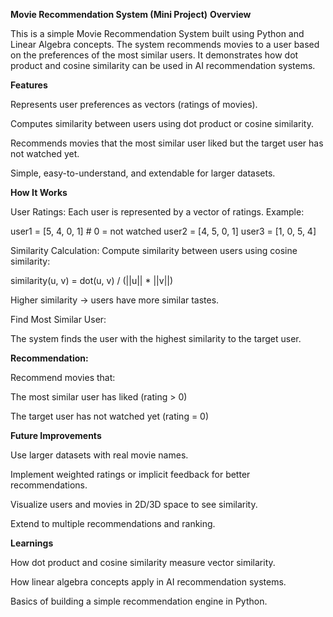 **Movie Recommendation System (Mini Project)**
**Overview**

This is a simple Movie Recommendation System built using Python and Linear Algebra concepts. The system recommends movies to a user based on the preferences of the most similar users. It demonstrates how dot product and cosine similarity can be used in AI recommendation systems.

**Features**

Represents user preferences as vectors (ratings of movies).

Computes similarity between users using dot product or cosine similarity.

Recommends movies that the most similar user liked but the target user has not watched yet.

Simple, easy-to-understand, and extendable for larger datasets.

**How It Works**

User Ratings:
Each user is represented by a vector of ratings.
Example:

user1 = [5, 4, 0, 1]  # 0 = not watched
user2 = [4, 5, 0, 1]
user3 = [1, 0, 5, 4]


Similarity Calculation:
Compute similarity between users using cosine similarity:

similarity(u, v) = dot(u, v) / (||u|| * ||v||)


Higher similarity → users have more similar tastes.

Find Most Similar User:

The system finds the user with the highest similarity to the target user.

**Recommendation:**

Recommend movies that:

The most similar user has liked (rating > 0)

The target user has not watched yet (rating = 0)

**Future Improvements**

Use larger datasets with real movie names.

Implement weighted ratings or implicit feedback for better recommendations.

Visualize users and movies in 2D/3D space to see similarity.

Extend to multiple recommendations and ranking.

**Learnings**

How dot product and cosine similarity measure vector similarity.

How linear algebra concepts apply in AI recommendation systems.

Basics of building a simple recommendation engine in Python.

